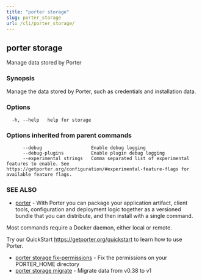 ```yaml
---
title: "porter storage"
slug: porter_storage
url: /cli/porter_storage/
---
```

## porter storage

Manage data stored by Porter

### Synopsis

Manage the data stored by Porter, such as credentials and installation data.


### Options

```
  -h, --help   help for storage
```

### Options inherited from parent commands

```
      --debug                  Enable debug logging
      --debug-plugins          Enable plugin debug logging
      --experimental strings   Comma separated list of experimental features to enable. See https://getporter.org/configuration/#experimental-feature-flags for available feature flags.
```

### SEE ALSO

* [porter](/cli/porter/)	 - With Porter you can package your application artifact, client tools, configuration and deployment logic together as a versioned bundle that you can distribute, and then install with a single command.

Most commands require a Docker daemon, either local or remote.

Try our QuickStart https://getporter.org/quickstart to learn how to use Porter.

* [porter storage fix-permissions](/cli/porter_storage_fix-permissions/)	 - Fix the permissions on your PORTER_HOME directory
* [porter storage migrate](/cli/porter_storage_migrate/)	 - Migrate data from v0.38 to v1

